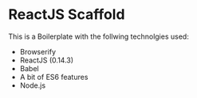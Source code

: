 # ReactJS Scaffold

This is a Boilerplate with the follwing technolgies used:

- Browserify
- ReactJS (0.14.3)
- Babel
- A bit of ES6 features
- Node.js